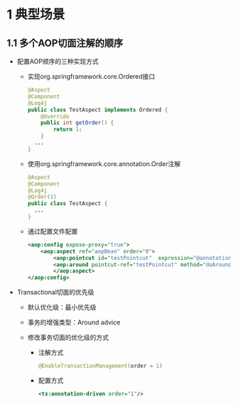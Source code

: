 # 1 典型场景

## 1.1 多个AOP切面注解的顺序

- 配置AOP顺序的三种实现方式

  - 实现org.springframework.core.Ordered接口

    ~~~java
    @Aspect
    @Component
    @Log4j
    public class TestAspect implements Ordered {
        @Override
        public int getOrder() {
            return 1;
        }
      ...
    }
    ~~~

  - 使用org.springframework.core.annotation.Order注解

    ~~~java
    @Aspect
    @Component
    @Log4j
    @Order(1)
    public class TestAspect {
      ...
    }
    ~~~

  - 通过配置文件配置

    ~~~xml
    <aop:config expose-proxy="true">  
        <aop:aspect ref="aopBean" order="0">    
            <aop:pointcut id="testPointcut"  expression="@annotation(xxx.xxx.xxx.annotation.xxx)"/>    
            <aop:around pointcut-ref="testPointcut" method="doAround" />    
            </aop:aspect>    
    </aop:config>  
    ~~~

- Transactional切面的优先级

  - 默认优化级：最小优先级

  - 事务的增强类型：Around advice

  - 修改事务切面的优化级的方式

    - 注解方式

      ~~~java
      @EnableTransactionManagement(order = 1)
      ~~~

    - 配置方式

      ~~~xml
      <tx:annotation-driven order="1"/>
      ~~~

      